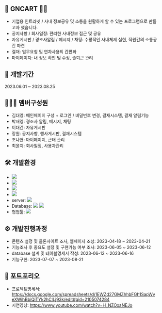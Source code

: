## 💼 GNCART 👨‍💼
- 기업용 인트라넷 / 사내 정보공유 및 소통을 원활하게 할 수 있는 프로그램으로 만들고자 했습니다.
- 공지사항 / 회사일정: 편리한 사내정보 접근 및 공유
- 자유게시판 / 경조사알림 / 메시지 / 채팅: 수평적인 사내체제 실현, 직원간의 소통공간 마련
- 결재: 업무요청 및 연차사용의 간편화
- 마이페이지: 내 정보 확인 및 수정, 출퇴근 관리

## 📆 개발기간
2023.06.01 ~ 2023.08.25

## 👨‍👩‍👧 멤버구성원
- 김대영: 메인페이지 구성 + 로그인 / 비밀번호 변경, 결재시스템, 결재 알림기능
- 박재영: 경조사 알림, 메시지, 채팅
- 이대건: 자유게시판
- 장원: 공지사항, 행사게시판, 결재시스템
- 조나현: 마이페이지, 근태 관리
- 최윤지: 회사일정, 사용자관리

## 🛠 개발환경
- <img src="https://img.shields.io/badge/windows 10-0078D6?style=flat&logo=Windows Chrome&logoColor=white"/>
- <img src="https://img.shields.io/badge/Google Chrome-4285F4?style=flat&logo=Google Chrome&logoColor=white"/>
- <img src="https://img.shields.io/badge/java11-222324?style=flat&logoColor=white"/>
- <img src="https://img.shields.io/badge/socat-222324?style=flat&logoColor=white"/>
- server: <img src="https://img.shields.io/badge/apache tomcat-9.0-2C2255?style=flat&logo=Apache Tomcat&logoColor=white"/>
- Database: <img src="https://img.shields.io/badge/MySQL 8.0.33-4479A1?style=flat&logo=MySQL&logoColor=white"/> <img src="https://img.shields.io/badge/HeidiSQL-1B72BE?style=flat&logoColor=white"/>
- 협업툴: <img src="https://img.shields.io/badge/GitHub-181717?style=flat&logo=GitHub&logoColor=white"/>

## ⚙ 개발진행과정
- 콘텐츠 설정 및 클론사이트 조사, 웹페이지 조성: 2023-04-18 ~ 2023-04-21
- 기능조사 후 중요도 설정 및 구현가능 여부 조사: 2023-06-05 ~ 2023-06-12
- database 설계 및 테이블명세서 작성: 2023-06-12 ~ 2023-06-16
- 기능구현: 2023-07-07 ~ 2023-08-21

## 🙌 포트포리오
- 프로젝트명세서: https://docs.google.com/spreadsheets/d/1EWZd27GMZhhbFGh1SapWveXWihBbiQiTYk2hCILj93k/edit#gid=2105074284
- 시연영상: https://www.youtube.com/watch?v=H_NZOxaNEJo

